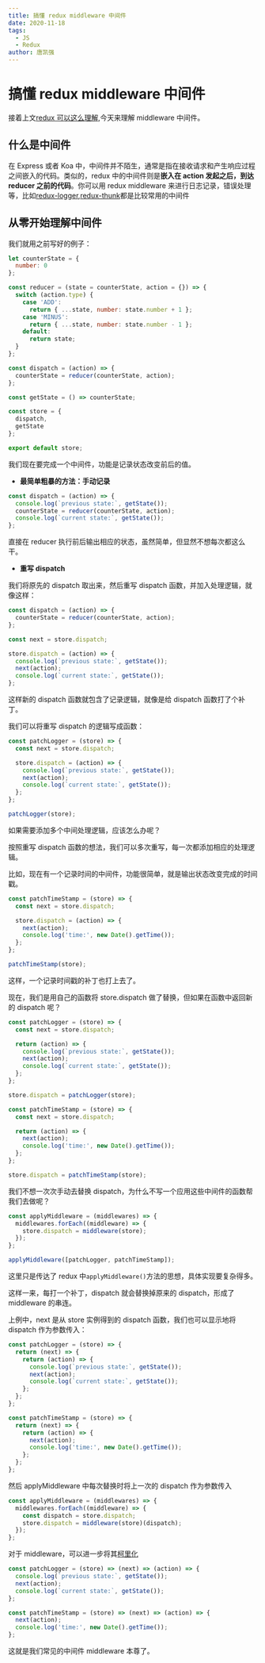 ```yaml
---
title: 搞懂 redux middleware 中间件
date: 2020-11-18
tags:
  - JS
  - Redux
author: 唐凯强
---
```


# 搞懂 redux middleware 中间件

接着上文[redux 可以这么理解](https://github.com/唐凯强/front-end-interview/blob/main/docs/redux-simple-understanding.md),今天来理解 middleware 中间件。

## 什么是中间件

在 Express 或者 Koa 中，中间件并不陌生，通常是指在接收请求和产生响应过程之间嵌入的代码。类似的，redux 中的中间件则是**嵌入在 action 发起之后，到达 reducer 之前的代码**。你可以用 redux middleware 来进行日志记录，错误处理等，比如[redux-logger](https://github.com/LogRocket/redux-logger),[redux-thunk](https://github.com/reduxjs/redux-thunk)都是比较常用的中间件

## 从零开始理解中间件

我们就用之前写好的例子：

```js
let counterState = {
  number: 0
};

const reducer = (state = counterState, action = {}) => {
  switch (action.type) {
    case 'ADD':
      return { ...state, number: state.number + 1 };
    case 'MINUS':
      return { ...state, number: state.number - 1 };
    default:
      return state;
  }
};

const dispatch = (action) => {
  counterState = reducer(counterState, action);
};

const getState = () => counterState;

const store = {
  dispatch,
  getState
};

export default store;
```

我们现在要完成一个中间件，功能是记录状态改变前后的值。

- **最简单粗暴的方法：手动记录**

```js
const dispatch = (action) => {
  console.log(`previous state:`, getState());
  counterState = reducer(counterState, action);
  console.log(`current state:`, getState());
};
```

直接在 reducer 执行前后输出相应的状态，虽然简单，但显然不想每次都这么干。

- **重写 dispatch**

我们将原先的 dispatch 取出来，然后重写 dispatch 函数，并加入处理逻辑，就像这样：

```js
const dispatch = (action) => {
  counterState = reducer(counterState, action);
};

const next = store.dispatch;

store.dispatch = (action) => {
  console.log(`previous state:`, getState());
  next(action);
  console.log(`current state:`, getState());
};
```

这样新的 dispatch 函数就包含了记录逻辑，就像是给 dispatch 函数打了个补丁。

我们可以将重写 dispatch 的逻辑写成函数：

```js
const patchLogger = (store) => {
  const next = store.dispatch;

  store.dispatch = (action) => {
    console.log(`previous state:`, getState());
    next(action);
    console.log(`current state:`, getState());
  };
};

patchLogger(store);
```

如果需要添加多个中间处理逻辑，应该怎么办呢？

按照重写 dispatch 函数的想法，我们可以多次重写，每一次都添加相应的处理逻辑。

比如，现在有一个记录时间的中间件，功能很简单，就是输出状态改变完成的时间戳。

```js
const patchTimeStamp = (store) => {
  const next = store.dispatch;

  store.dispatch = (action) => {
    next(action);
    console.log('time:', new Date().getTime());
  };
};

patchTimeStamp(store);
```

这样，一个记录时间戳的补丁也打上去了。

现在，我们是用自己的函数将 store.dispatch 做了替换，但如果在函数中返回新的 dispatch 呢？

```js
const patchLogger = (store) => {
  const next = store.dispatch;

  return (action) => {
    console.log(`previous state:`, getState());
    next(action);
    console.log(`current state:`, getState());
  };
};

store.dispatch = patchLogger(store);

const patchTimeStamp = (store) => {
  const next = store.dispatch;

  return (action) => {
    next(action);
    console.log('time:', new Date().getTime());
  };
};

store.dispatch = patchTimeStamp(store);
```

我们不想一次次手动去替换 dispatch，为什么不写一个应用这些中间件的函数帮我们去做呢？

```js
const applyMiddleware = (middlewares) => {
  middlewares.forEach((middleware) => {
    store.dispatch = middleware(store);
  });
};

applyMiddleware([patchLogger, patchTimeStamp]);
```

这里只是传达了 redux 中`applyMiddleware()`方法的思想，具体实现要复杂得多。

这样一来，每打一个补丁，dispatch 就会替换掉原来的 dispatch，形成了 middleware 的串连。

上例中，next 是从 store 实例得到的 dispatch 函数，我们也可以显示地将 dispatch 作为参数传入：

```js
const patchLogger = (store) => {
  return (next) => {
    return (action) => {
      console.log(`previous state:`, getState());
      next(action);
      console.log(`current state:`, getState());
    };
  };
};

const patchTimeStamp = (store) => {
  return (next) => {
    return (action) => {
      next(action);
      console.log('time:', new Date().getTime());
    };
  };
};
```

然后 applyMiddleware 中每次替换时将上一次的 dispatch 作为参数传入

```js
const applyMiddleware = (middlewares) => {
  middlewares.forEach((middleware) => {
    const dispatch = store.dispatch;
    store.dispatch = middleware(store)(dispatch);
  });
};
```

对于 middleware，可以进一步将其[柯里化](https://baike.baidu.com/item/%E6%9F%AF%E9%87%8C%E5%8C%96)

```js
const patchLogger = (store) => (next) => (action) => {
  console.log(`previous state:`, getState());
  next(action);
  console.log(`current state:`, getState());
};

const patchTimeStamp = (store) => (next) => (action) => {
  next(action);
  console.log('time:', new Date().getTime());
};
```

这就是我们常见的中间件 middleware 本尊了。


